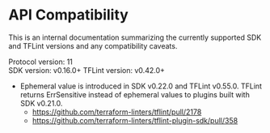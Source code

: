 # API Compatibility

This is an internal documentation summarizing the currently supported SDK and TFLint versions and any compatibility caveats.

Protocol version: 11  
SDK version: v0.16.0+
TFLint version: v0.42.0+

- Ephemeral value is introduced in SDK v0.22.0 and TFLint v0.55.0. TFLint returns ErrSensitive instead of ephemeral values to plugins built with SDK v0.21.0.
  - https://github.com/terraform-linters/tflint/pull/2178
  - https://github.com/terraform-linters/tflint-plugin-sdk/pull/358
